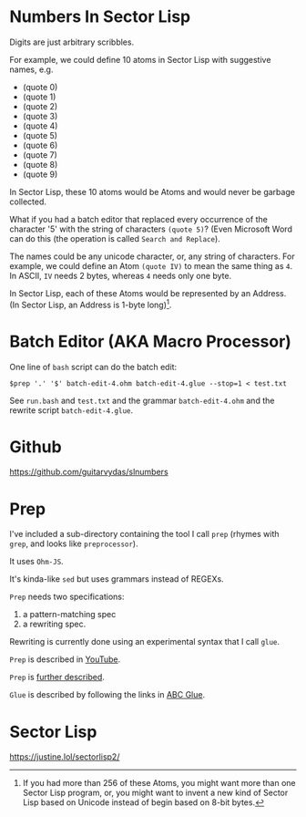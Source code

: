 # Numbers In Sector Lisp

Digits are just arbitrary scribbles.

For example, we could define 10 atoms in Sector Lisp with suggestive names, e.g.
- (quote 0)
- (quote 1)
- (quote 2)
- (quote 3)
- (quote 4)
- (quote 5)
- (quote 6)
- (quote 7)
- (quote 8)
- (quote 9)


In Sector Lisp, these 10 atoms would be Atoms and would never be garbage collected.

What if you had a batch editor that replaced every occurrence of the character '5' with the string of characters `(quote 5)`? (Even Microsoft Word can do this (the operation is called `Search and Replace`).

The names could be any unicode character, or, any string of characters.  For example, we could define an Atom `(quote IV)` to mean the same thing as `4`.  In ASCII, `IV` needs 2 bytes, whereas `4` needs only one byte.

In Sector Lisp, each of these Atoms would be represented by an Address.  (In Sector Lisp, an Address is 1-byte long)[^SLU].  

[^SLU]: If you had more than 256 of these Atoms, you might want more than one Sector Lisp program, or, you might want to invent a new kind of Sector Lisp based on Unicode instead of begin based on 8-bit bytes.

# Batch Editor (AKA Macro Processor)

One line of `bash` script can do the batch edit:

```
$prep '.' '$' batch-edit-4.ohm batch-edit-4.glue --stop=1 < test.txt
```

See `run.bash` and `test.txt` and the grammar `batch-edit-4.ohm` and the rewrite script `batch-edit-4.glue`.

# Github

https://github.com/guitarvydas/slnumbers

# Prep

I've included a sub-directory containing the tool I call `prep` (rhymes with `grep`, and looks like `preprocessor`).

It uses `Ohm-JS`.

It's kinda-like `sed` but uses grammars instead of REGEXs.

`Prep` needs two specifications:
1. a pattern-matching spec
2. a rewriting spec.

Rewriting is currently done using an experimental syntax that I call `glue`.

`Prep` is described in [YouTube](https://guitarvydas.github.io/2022/01/20/PREP-Tool.html).

`Prep` is [further described](https://guitarvydas.github.io/2022/03/05/Prep.html).

`Glue` is described by following the links in [ABC Glue](https://guitarvydas.github.io/2021/09/15/ABC-Glue.html).

# Sector Lisp

https://justine.lol/sectorlisp2/
